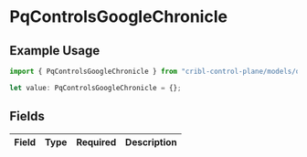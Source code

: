 # PqControlsGoogleChronicle

## Example Usage

```typescript
import { PqControlsGoogleChronicle } from "cribl-control-plane/models/operations";

let value: PqControlsGoogleChronicle = {};
```

## Fields

| Field       | Type        | Required    | Description |
| ----------- | ----------- | ----------- | ----------- |